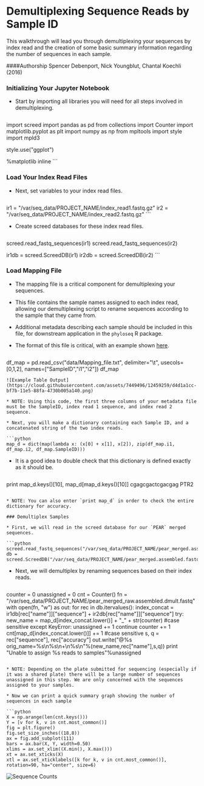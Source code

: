 # Demultiplexing Sequence Reads by Sample ID

This walkthrough will lead you through demultiplexing your sequences by index read and the creation of some basic summary information regarding the number of sequences in each sample.

####Authorship
Spencer Debenport, Nick Youngblut, Chantal Koechli (2016)

### Initializing Your Jupyter Notebook
* Start by importing all libraries you will need for all steps involved in demultiplexing.

    ```python
import screed
import pandas as pd
from collections import Counter
import matplotlib.pyplot as plt
import numpy as np
from mpltools import style
import mpld3

style.use("ggplot")

%matplotlib inline
    ```

### Load Your Index Read Files
* Next, set variables to your index read files.

    ```python
ir1 = "/var/seq_data/PROJECT_NAME/index_read1.fastq.gz"
ir2 = "/var/seq_data/PROJECT_NAME/index_read2.fastq.gz"
    ```

* Create screed databases for these index read files.

    ```python
screed.read_fastq_sequences(ir1)
screed.read_fastq_sequences(ir2)

ir1db = screed.ScreedDB(ir1)
ir2db = screed.ScreedDB(ir2)
    ```

### Load Mapping File
* The mapping file is a critical component for demultiplexing your sequences.
* This file contains the sample names assigned to each index read, allowing our demultiplexing script to rename sequences according to the sample that they came from.
* Additional metadata describing each sample should be included in this file, for downstream application in the `phyloseq` R package.
* The format of this file is critical, with an example shown [here](INSERT_LINK_HERE).


  ```python
df_map = pd.read_csv("data/Mapping_file.txt", delimiter="\t", usecols=[0,1,2], names=["SampleID","i1","i2"])
df_map
  ```
  ![Example Table Output](https://cloud.githubusercontent.com/assets/7449496/12459259/d4d1a1cc-bf7b-11e5-88fa-4730b005a140.png)

  * NOTE: Using this code, the first three columns of your metadata file must be the SampleID, index read 1 sequence, and index read 2 sequence.

* Next, you will make a dictionary containing each Sample ID, and a concatenated string of the two index reads.

  ```python
map_d = dict(map(lambda x: (x[0] + x[1], x[2]), zip(df_map.i1, df_map.i2, df_map.SampleID)))
  ```

* It is a good idea to double check that this dictionary is defined exactly as it should be.

  ```python
print map_d.keys()[10], map_d[map_d.keys()[10]]
cgagcgactcgacgag PTR2
  ```

  * NOTE: You can also enter `print map_d` in order to check the entire dictionary for accuracy.

### Demultiplex Samples

* First, we will read in the screed database for our `PEAR` merged sequences.

  ```python
screed.read_fastq_sequences("/var/seq_data/PROJECT_NAME/pear_merged.assembled.fastq")
db = screed.ScreedDB("/var/seq_data/PROJECT_NAME/pear_merged.assembled.fastq_screed")
  ```

* Next, we will demultiplex by renaming sequences based on their index reads.

  ```python
counter = 0
unassigned = 0
cnt = Counter()
fn = "/var/seq_data/PROJECT_NAME/pear_merged_raw.assembled.dmult.fastq"
with open(fn, "w") as out:
    for rec in db.itervalues():
        index_concat = ir1db[rec["name"]]["sequence"] + ir2db[rec["name"]]["sequence"]
        try:
            new_name = map_d[index_concat.lower()] + "_" + str(counter) #case sensitive
        except KeyError:
            unassigned += 1
            continue
        counter += 1
        cnt[map_d[index_concat.lower()]] += 1 #case sensitive
        s, q = rec["sequence"], rec["accuracy"]
        out.write("@%s orig_name=%s\n%s\n+\n%s\n"%(new_name,rec["name"],s,q))
print "Unable to assign %s reads to samples"%unassigned
  ```

  * NOTE: Depending on the plate submitted for sequencing (especially if it was a shared plate) there will be a large number of sequences unassigned in this step. We are only concerned with the sequences assigned to your samples.

* Now we can print a quick summary graph showing the number of sequences in each sample

  ```python
X = np.arange(len(cnt.keys()))
Y = [v for k, v in cnt.most_common()]
fig = plt.figure()
fig.set_size_inches((18,8))
ax = fig.add_subplot(111)
bars = ax.bar(X, Y, width=0.50)
xlims = ax.set_xlim((X.min(), X.max()))
xt = ax.set_xticks(X)
xtl = ax.set_xticklabels([k for k, v in cnt.most_common()], rotation=90, ha="center", size=6)
  ```
  
  ![Sequence Counts](https://cloud.githubusercontent.com/assets/7449496/12461210/addc76e6-bf85-11e5-8378-1ff0b3147e86.png)









